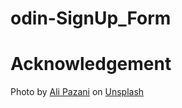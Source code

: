 # odin-SignUp_Form

# Acknowledgement
Photo by <a href="https://unsplash.com/@alipzn?utm_source=unsplash&utm_medium=referral&utm_content=creditCopyText">Ali Pazani</a> on <a href="https://unsplash.com/s/photos/vibe?utm_source=unsplash&utm_medium=referral&utm_content=creditCopyText">Unsplash</a>
  